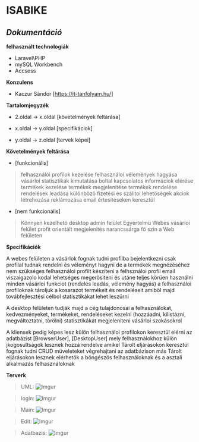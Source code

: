 # ISABIKE                         
## _Dokumentáció_


**felhasznált technologiák**

- Laravel\PHP
- mySQL Workbench
- Accsess

**Konzulens**

- Kaczur Sándor [https://it-tanfolyam.hu/]

**Tartalomjegyzék**

- 2.oldal -> x.oldal [követelmények feltárása]

- x.oldal -> y.oldal [specifikáciok]

- y.oldal -> z.oldal [tervek képei]

**Követelmények feltárása**

- [funkcionális]
> felhasználói profilok kezelése
> felhasználoi vélemények hagyása
> vásárloi statisztikák kimutatása
> boltal kapcsolatos informáciok elérése
> termékek kezelése
> termékek megjelenitése
> termékek rendelése 
> rendelések leadása 
> különbözö fizetési és szálitoi lehetöségek
> akciok létrehozása reklámozása email értesitéseken keresztül

- [nem funkcionális]
> Könnyen kezelhetö desktop admin felület
> Egyértelmü Webes vásárloi felület
> profit orientált megjelenités 
> narancssárga fö szin a Web felületen 

**Specifikációk**

A webes felületen a vásárlok fognak tudni profilba bejelentkezni csak profilal tudnak rendelni és véleményt hagyni de a termékék megnézéséhez nem szükséges felhasználoi profilt késziteni a felhsználoi profil email viszaigazolo kodal lehetséges megerösiteni és utáne teljes körüen használni minden vásárloi funkciot (rendelés leadás, vélemény hagyás) a felhasználoi profiloknak tároljuk a kosarazot termékeit és rendeléseit amiböl majd továbfejlesztési célbol statisztikákat lehet leszürni

A desktop felületen tudják majd a cég tulajdonosai a felhasználokat, kedvezményeket, termékeket, rendeléseket kezelni (hozzáadni, kilistázni, megváltoztatni, törölni) statisztikákat megjeleniteni vásárloi szokásokrol 

A kliensek pedig képes lesz külön felhasználoi profilokon keresztül elérni az adatbázist [BrowserUser], [DesktopUser] mely felhasználokhoz külön jkogosultságok lesznek hozzá rendelve amikel Tárolt eljárásokon keresztül fognak tudni CRUD müveleteket végrehajtani az adatbázison más Tárolt eljárásokon lesznek elérhetök a böngészös felhasználoknak és a asztali alkalmazás felhasználoknak

**Terverk**

>UML: 
    ![Imgur](https://i.imgur.com/ndPYrlL.png)

>login:
    ![Imgur](https://i.imgur.com/6FndH1D.png)

>Main:
    ![Imgur](https://i.imgur.com/L1Jzyey.png)

>Edit:
    ![Imgur](https://i.imgur.com/IlyZ8Dq.png)

> Adatbazis:
    ![Imgur](https://i.imgur.com/VVDEX4k.png)